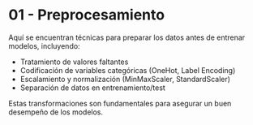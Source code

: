 # 01 - Preprocesamiento

Aquí se encuentran técnicas para preparar los datos antes de entrenar modelos, incluyendo:

- Tratamiento de valores faltantes
- Codificación de variables categóricas (OneHot, Label Encoding)
- Escalamiento y normalización (MinMaxScaler, StandardScaler)
- Separación de datos en entrenamiento/test

Estas transformaciones son fundamentales para asegurar un buen desempeño de los modelos.
